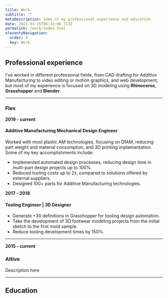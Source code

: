 ```yaml
---
title: Work
subtitle: ""
metaDescription: Some of my professional experience and education
date: 2021-03-15T06:33:06.713Z
permalink: /work/index.html
eleventyNavigation:
  order: 4
  key: Work
---
```


## Professional experience

I've worked in different professional fields, from CAD drafting for Additive Manufacturing to video editing or motion graphics, and web development, but most of my experience is focused on 3D modeling using **Rhinoceros**, **Grasshopper** and **Blender**.

---

### Flex

**2019 - current**

#### Additive Manufacturing Mechanical Design Engineer

Worked with most plastic AM technologies, focusing on DfAM, reducing part weight and material consumption, and 3D printing implementation. Some of my key accomplishments include:

+ Implemented automated design processes, reducing design time in multi-part design projects up to 100%.
+ Reduced tooling costs up to 2x, compared to solutions offered by external suppliers.
+ Designed 100+ parts for Additive Manufacturing technologies.

**2017 - 2018**

#### Tooling Engineer | 3D Designer

+ Generate +30 definitions in Grasshopper for tooling design automation.
+ Take the development of 3D footwear modeling projects from the initial sketch to the first mold sample.
+ Reduce tooling development times by 150%.

---

**2015 - current**

### Altive

Description here

---

## Education
